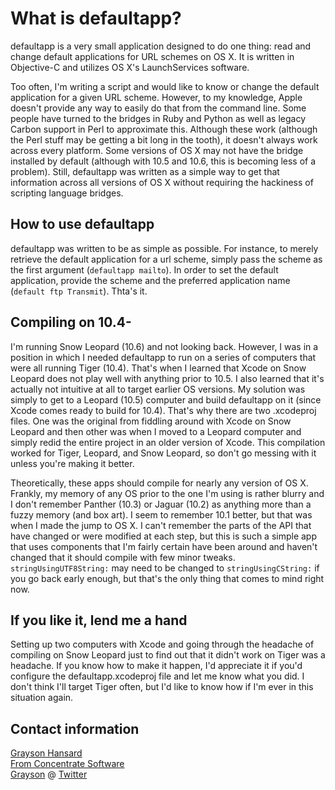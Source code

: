 # What is defaultapp?

defaultapp is a very small application designed to do one thing: read and change default applications for URL schemes on OS X.  It is written in Objective-C and utilizes OS X's LaunchServices software.

Too often, I'm writing a script and would like to know or change the default application for a given URL scheme.  However, to my knowledge, Apple doesn't provide any way to easily do that from the command line.  Some people have turned to the bridges in Ruby and Python as well as legacy Carbon support in Perl to approximate this.  Although these work (although the Perl stuff may be getting a bit long in the tooth), it doesn't always work across every platform.  Some versions of OS X may not have the bridge installed by default (although with 10.5 and 10.6, this is becoming less of a problem).  Still, defaultapp was written as a simple way to get that information across all versions of OS X without requiring the hackiness of scripting language bridges.

## How to use defaultapp

defaultapp was written to be as simple as possible.  For instance, to merely retrieve the default application for a url scheme, simply pass the scheme as the first argument (`defaultapp mailto`).  In order to set the default application, provide the scheme and the preferred application name (`default ftp Transmit`).  Thta's it.

## Compiling on 10.4-

I'm running Snow Leopard (10.6) and not looking back.  However, I was in a position in which I needed defaultapp to run on a series of computers that were all running Tiger (10.4).  That's when I learned that Xcode on Snow Leopard does not play well with anything prior to 10.5.  I also learned that it's actually not intuitive at all to target earlier OS versions.  My solution was simply to get to a Leopard (10.5) computer and build defaultapp on it (since Xcode comes ready to build for 10.4).  That's why there are two .xcodeproj files.  One was the original from fiddling around with Xcode on Snow Leopard and then other was when I moved to a Leopard computer and simply redid the entire project in an older version of Xcode.  This compilation worked for Tiger, Leopard, and Snow Leopard, so don't go messing with it unless you're making it better.

Theoretically, these apps should compile for nearly any version of OS X.  Frankly, my memory of any OS prior to the one I'm using is rather blurry and I don't remember Panther (10.3) or Jaguar (10.2) as anything more than a fuzzy memory (and box art).  I seem to remember 10.1 better, but that was when I made the jump to OS X.  I can't remember the parts of the API that have changed or were modified at each step, but this is such a simple app that uses components that I'm fairly certain have been around and haven't changed that it should compile with few minor tweaks.  `stringUsingUTF8String:` may need to be changed to `stringUsingCString:` if you go back early enough, but that's the only thing that comes to mind right now.

## If you like it, lend me a hand

Setting up two computers with Xcode and going through the headache of compiling on Snow Leopard just to find out that it didn't work on Tiger was a headache.  If you know how to make it happen, I'd appreciate it if you'd configure the defaultapp.xcodeproj file and let me know what you did.  I don't think I'll target Tiger often, but I'd like to know how if I'm ever in this situation again.

## Contact information

[Grayson Hansard](mailto:info@fromconcentratesoftware.com)  
[From Concentrate Software](http://www.fromconcentratesoftware.com/)  
[Grayson](http://twitter.com/Grayson) @ [Twitter](http://twitter.com)